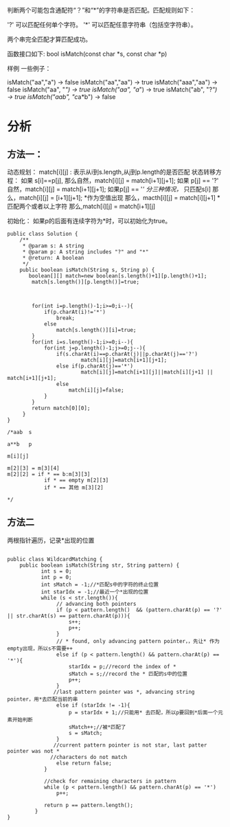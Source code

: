 判断两个可能包含通配符“？”和“*”的字符串是否匹配。匹配规则如下：

'?' 可以匹配任何单个字符。
'*' 可以匹配任意字符串（包括空字符串）。

两个串完全匹配才算匹配成功。

函数接口如下:
bool isMatch(const char *s, const char *p)

样例
一些例子：

isMatch("aa","a") → false
isMatch("aa","aa") → true
isMatch("aaa","aa") → false
isMatch("aa", "*") → true
isMatch("aa", "a*") → true
isMatch("ab", "?*") → true
isMatch("aab", "c*a*b") → false

# 分析

## 方法一：

动态规划：
match[i][j] : 表示从i到s.length,从j到p.length的是否匹配
状态转移方程：
如果 s[i]==p[j],
那么自然，match[i][j] = match[i+1][j+1];
如果 p[j] == '?'
自然，match[i][j] = match[i+1][j+1];
如果p[j] == '*'
分三种情况，* 只匹配s[i]
那么，match[i][j] = [i+1][j+1];
*作为空值出现
那么，macth[i][j] = match[i][j+1]
*匹配两个或者以上字符
那么,match[i][j] = match[i+1][j]

初始化：
如果p的后面有连续字符为*时，可以初始化为true。
```
public class Solution {
    /**
     * @param s: A string 
     * @param p: A string includes "?" and "*"
     * @return: A boolean
     */
    public boolean isMatch(String s, String p) {
       boolean[][] match=new boolean[s.length()+1][p.length()+1];
        match[s.length()][p.length()]=true;
        
        
        
        for(int i=p.length()-1;i>=0;i--){
            if(p.charAt(i)!='*')
                break;
            else
                match[s.length()][i]=true;
        }
        for(int i=s.length()-1;i>=0;i--){
            for(int j=p.length()-1;j>=0;j--){
                if(s.charAt(i)==p.charAt(j)||p.charAt(j)=='?')
                        match[i][j]=match[i+1][j+1];
                else if(p.charAt(j)=='*')
                        match[i][j]=match[i+1][j]||match[i][j+1] || match[i+1][j+1];
                else
                    match[i][j]=false;
            }
        }
        return match[0][0];
     }
}

/*aab  s 

a**b   p

m[i][j]  

m[2][3] = m[3][4]
m[2][2] = if * == b:m[3][3]
            if * == empty m[2][3]
            if * == 其他 m[3][2]
            
*/
```

## 方法二
两根指针遍历，记录*出现的位置
```

public class WildcardMatching {
	public boolean isMatch(String str, String pattern) {
	       int s = 0;
	       int p = 0;
	       int sMatch = -1;//*匹配s中的字符的终止位置
	       int starIdx = -1;//最近一个*出现的位置
	       while (s < str.length()){
	            // advancing both pointers
	            if (p < pattern.length()  && (pattern.charAt(p) == '?' || str.charAt(s) == pattern.charAt(p))){
	                s++;
	                p++;
	            }
	            // * found, only advancing pattern pointer，，先让* 作为empty出现，所以s不需要++
	            else if (p < pattern.length() && pattern.charAt(p) == '*'){
	                starIdx = p;//record the index of *
	                sMatch = s;//record the * 匹配的s中的位置
	                p++;
	            }
	           //last pattern pointer was *, advancing string pointer，用*去匹配当前的串
	            else if (starIdx != -1){
	                p = starIdx + 1;//只能用* 去匹配，所以p要回到*后面一个元素开始判断
	                sMatch++;//被*匹配了
	                s = sMatch;
	            }
	           //current pattern pointer is not star, last patter pointer was not *
	          //characters do not match
	            else return false;
	        }
	        
	        //check for remaining characters in pattern
	        while (p < pattern.length() && pattern.charAt(p) == '*')
	            p++;
	        
	        return p == pattern.length();
	     }
}

```
